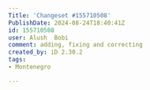 ```yaml
---
Title: 'Changeset #155710508'
PublishDate: 2024-08-24T18:40:41Z
id: 155710508
user: Alush  Bobi
comment: adding, fixing and correcting
created_by: iD 2.30.2
tags:
- Montenegro

---
```

